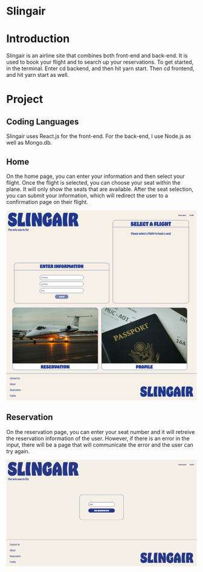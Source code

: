 # Slingair

# Introduction

Slingair is an airline site that combines both front-end and back-end. It is used to book your flight and to search up your reservations.
To get started, in the terminal. Enter cd backend, and then hit yarn start. Then cd frontend, and hit yarn start as well.

# Project

## Coding Languages

Slingair uses React.js for the front-end. For the back-end, I use Node.js as well as Mongo.db.

## Home

On the home page, you can enter your information and then select your flight. Once the flight is selected, you can choose your seat within the plane. It will only show the seats that are available. After the seat selection, you can submit your information, which will redirect the user to a confirmation page on their flight.

![image](ScreenShots/Home.png)

## Reservation

On the reservation page, you can enter your seat number and it will retreive the reservation information of the user. However, if there is an error in the input, there will be a page that will communicate the error and the user can try again.

![image](ScreenShots/Reservation.png)
